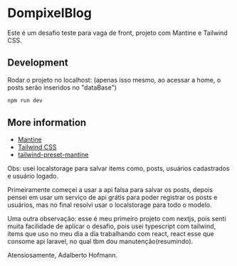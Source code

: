 # DompixelBlog

Este é um desafio teste para vaga de front, projeto com Mantine e Tailwind CSS.

## Development

Rodar o projeto no localhost: (apenas isso mesmo, ao acessar a home, o posts serão inseridos no "dataBase")

```bash
npm run dev
```

## More information

- [Mantine](https://mantine.dev/)
- [Tailwind CSS](https://tailwindcss.com/)
- [tailwind-preset-mantine](https://github.com/songkeys/tailwind-preset-mantine)

Obs: usei localstorage para salvar items como, posts, usuários cadastrados e usuário logado.

Primeiramente começei a usar a api falsa para salvar os posts, depois pensei em usar um serviço de api grátis para poder registrar os posts e usuários, mas no final resolvi usar o localstorage para todo o modelo.

Uma outra observação: esse é meu primeiro projeto com nextjs, pois senti muita facilidade de aplicar o desafio, pois usei typescript com tailwind, items que uso no meu dia a dia trabalhando com react, react esse que consome api laravel, no qual tbm dou manutenção(resumindo).

Atensiosamente, Adalberto Hofmann.

